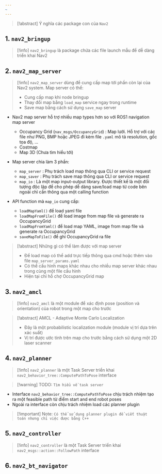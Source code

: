 ```yaml
---
~
---
```

> [!abstract] Ý nghĩa các package con của `Nav2`

## 1. `nav2_bringup`

> [!info] `nav2_bringup` là package chứa các file launch mẫu để dễ dàng triển khai Nav2

## 2. `nav2_map_server`

> [!info] `nav2_map_server` dùng để cung cấp map tới phần còn lại của Nav2 system. Map server có thể:
> - Cung cấp map khi node bringup
> - Thay đổi map bằng `load_map` service ngay trong runtime
> - Save map bằng cách sử dụng `save_map` server

- Nav2 map server hỗ trợ nhiều map types hơn so với ROS1 navigation map server
	- Occupancy Grid (`nav_msgs/OccupancyGrid`) : Map lưới. Hỗ trợ với các file như PNG, BMP hoặc JPEG đi kèm file `.yaml` mô tả resolution, gốc tọa độ, ...
	- Costmap
	- Map 3D (Chưa tìm hiểu tới)

- Map server chia làm 3 phần:
	- `map_server` : Phụ trách load map thông qua CLI or service request
	- `map_saver` : Phụ trách save map thông qua CLI or service request
	- `map_io` : Là một map input-output library. Được thiết kế là một đối tượng độc lập để cho phép dễ dàng save/load map từ code bên ngoài chỉ cần thông qua một calling function

- API function mà `map_io` cung cấp:
	- `loadMapYaml()` để load yaml file
	- `loadMapFromFile()` để load image from map file và generate ra OccupancyGrid
	- `loadMapFromYaml()` để load map YAML, image from map file và generate ra OccupancyGrid
	- `saveMapToFile()` để ghi OccupancyGrid ra file


> [!abstract] Những gì có thể làm được với map server
> - Để load map có thể add trực tiếp thông qua cmd hoặc thêm vào file `map_server_params.yaml`
> - Có thể cấu hình maps khác nhau cho nhiều map server khác nhau trong cùng một file cấu hình
> - Hiện tại chỉ hỗ chợ OccupancyGrid map

## 3. `nav2_amcl`

> [!info] `nav2_amcl` là một module để xác định pose (position và orientation) của robot trong một map cho trước

> [!abstract] AMCL - Adaptive Monte Carlo Localization
> - Đây là một probabilistic localization module (module vị trí dựa trên xác suất) 
> - Vị trí được ước tính trên map cho trước bằng cách sử dụng một 2D laser scanner

## 4. `nav2_planner`

> [!info] `nav2_planner` là một Task Server triển khai `nav2_behavior_tree::ComputePathToPose` interface

> [!warning] TODO: `Tìm hiểu về task server`

- Interface `nav2_behavior_tree::ComputePathToPose` chịu trách nhiệm tạo ra một feasible path từ điểm start and end robot poses
- Ngoài ra interface còn chịu trách nhiệm load các planner plugin

> [!important] Note: `Có thể sử dụng planner plugin để viết thuật toán nhưng chỉ việc được bằng C++`

## 5. `nav2_controller`

> [!info] `nav2_controller` là một Task Server triển khai `nav2_msgs::action::FollowPath` interface


## 6. `nav2_bt_navigator`

